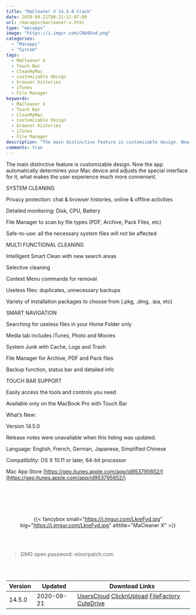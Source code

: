 ```yaml
---
title: "MaCleaner X 14.5.0 Crack"
date: 2020-09-21T00:21:11-07:00
url: /macapps/macleaner-x.html
type: "macapps"
image: "https://i.imgur.com/CNb0Oad.png"
categories:
  - "Macapps"
  - "System"
tags:
  - MaCleaner X
  - Touch Bar
  - CleanMyMac
  - customizable design
  - browser histories
  - iTunes
  - File Manager
keywords:
  - MaCleaner X
  - Touch Bar
  - CleanMyMac
  - customizable design
  - browser histories
  - iTunes
  - File Manager
description: "The main distinctive feature is customizable design. Now the app automatically determines your Mac device and adjusts the special interface for it, what makes the user experience much more convenient"
comments: true
---
```


The main distinctive feature is customizable design. Now the app automatically determines your Mac device and adjusts the special interface for it, what makes the user experience much more convenient.

SYSTEM CLEANING

Privacy protection: chat & browser histories, online & offline activities

Detailed monitoring: Disk, CPU, Battery

File Manager to scan by file types (PDF, Archive, Pack Files, etc)

Safe-to-use: all the necessary system files will not be affected

MULTI FUNCTIONAL CLEANING



Intelligent Smart Clean with new search areas

Selective cleaning

Context Menu commands for removal

Useless files: duplicates, unnecessary backups

Variety of installation packages to choose from (.pkg, .dmg, .ipa, etc)

SMART NAVIGATION



Searching for useless files in your Home Folder only

Media tab includes iTunes, Photo and Movies

System Junk with Cache, Logs and Trash

File Manager for Archive, PDF and Pack files

Backup function, status bar and detailed info

TOUCH BAR SUPPORT



Easily access the tools and controls you need

Available only on the MacBook Pro with Touch Bar

What’s New:



Version 14.5.0



Release notes were unavailable when this listing was updated.

Language: English, French, German, Japanese, Simplified Chinese

Compatibility: OS X 10.11 or later, 64-bit processor

Mac App Store [https://geo.itunes.apple.com/app/id953795652/](https://geo.itunes.apple.com/app/id953795652/)

<br/>
<br/>
<script async src="https://pagead2.googlesyndication.com/pagead/js/adsbygoogle.js"></script>
<ins class="adsbygoogle"
     style="display:block; text-align:center;"
     data-ad-layout="in-article"
     data-ad-format="fluid"
     data-ad-client="ca-pub-8746275014476192"
     data-ad-slot="5144997159"></ins>
<script>
     (adsbygoogle = window.adsbygoogle || []).push({});
</script>
<br/>
<br/>


<center>

{{< fancybox small="https://i.imgur.com/LkreFyd.jpg" big="https://i.imgur.com/LkreFyd.jpg" alttitle="MaCleaner X" >}}

</center>

<br/>
<br/>


> DMG open password: minorpatch.com

<br/>

<br/>
<div id="history_version" class="history_version">

| Version | Updated | Download Links |
| ---- | ---- | ---- |
| 14.5.0 | 2020-09-21 | [UsersCloud](https://ouo.io/pGVLvS7)   [ClicknUpload](https://ouo.io/v0lID0)   [FileFactory](https://ouo.io/mzxz1s)   [CuteDrive](https://ouo.io/az1dNJc) |

</div>
